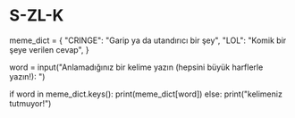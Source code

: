 # S-ZL-K
meme_dict = {
            "CRINGE": "Garip ya da utandırıcı bir şey",
            "LOL": "Komik bir şeye verilen cevap",
            }
            
word = input("Anlamadığınız bir kelime yazın (hepsini büyük harflerle yazın!): ")


if word in meme_dict.keys():
    print(meme_dict[word])
else:
    print("kelimeniz tutmuyor!")
